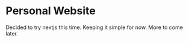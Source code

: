# Personal Website

Decided to try nextjs this time. Keeping it simple for now. More to come later.
